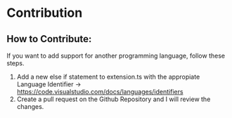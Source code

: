 # Contribution

## How to Contribute:

If you want to add support for another programming language, follow these steps.

1. Add a new else if statement to extension.ts with the appropiate Language Identifier -> https://code.visualstudio.com/docs/languages/identifiers
2. Create a pull request on the Github Repository and I will review the changes.

